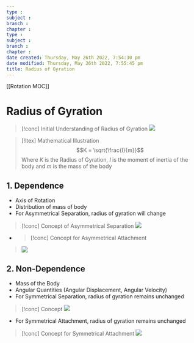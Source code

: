 ```yaml
---
type : 
subject : 
branch :
chapter :
type : 
subject : 
branch :
chapter :
date created: Thursday, May 26th 2022, 7:54:30 pm
date modified: Thursday, May 26th 2022, 7:55:45 pm
title: Radius of Gyration
---
```


[[Rotation MOC]]

# Radius of Gyration

>[!conc] Initial Understanding of Radius of Gyration
>![](https://i.imgur.com/EhHDasH.png)

>[!ltex] Mathematical Illustration
>$$K = \sqrt{\frac{I}{m}}$$
>Where $K$ is the Radius of Gyration, $I$ is the moment of inertia of the body and $m$ is the mass of the body

## 1. Dependence

+ Axis of Rotation
+ Distribution of mass of body
+ For Asymmetrical Separation, radius of gyration will change
>[!conc] Concept of Asymmetrical Separation
>![](https://i.imgur.com/emHkeQY.png)

+ >[!conc] Concept for Asymmetrical Attachment
>![](https://i.imgur.com/JoQKtr6.png)

## 2. Non-Dependence

+ Mass of the Body
+ Angular Quantities (Angular Displacement, Angular Velocity)
+ For Symmetrical Separation, radius of gyration remains unchanged
>[!conc] Concept
>![](https://i.imgur.com/YgteRIl.png)

+ For Symmetrical Attachment, radius of gyration remains unchanged
>[!conc] Concept for Symmetrical Attachment
>![](https://i.imgur.com/xeDwQ2d.png)
